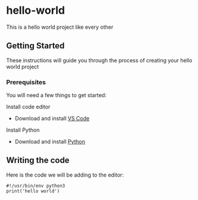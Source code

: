 # hello-world

This is a hello world project like every other

## Getting Started

These instructions will guide you through the process of creating your hello world project

### Prerequisites

You will need a few things to get started:

Install code editor

* Download and install [VS Code](https://code.visualstudio.com/Download)

Install Python

* Download and install [Python](https://www.python.org/downloads/)

## Writing the code

Here is the code we will be adding to the editor:

```
#!/usr/bin/env python3
print('hello world')
```